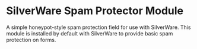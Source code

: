 # SilverWare Spam Protector Module

A simple honeypot-style spam protection field for use with SilverWare. This module is installed by default with
SilverWare to provide basic spam protection on forms.
